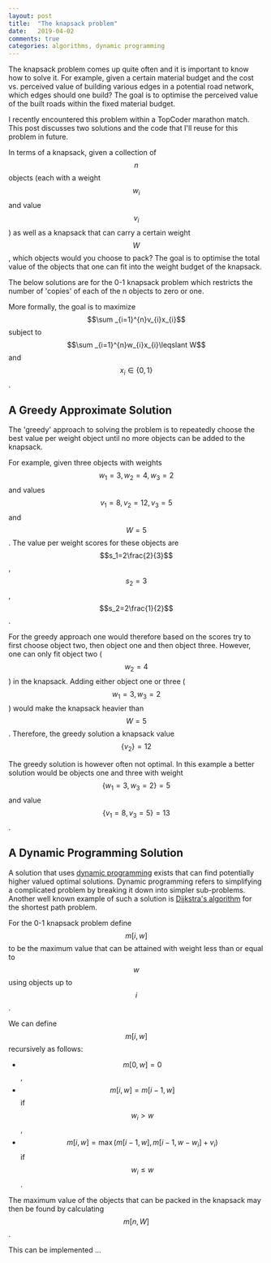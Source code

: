 ```yaml
---
layout: post
title:  "The knapsack problem"
date:   2019-04-02
comments: true
categories: algorithms, dynamic programming
---
```


The knapsack problem comes up quite often and it is important to know how 
to solve it. For example, given a certain material budget and the cost 
vs. perceived value of building various edges in a potential road network, 
which edges should one build? The goal is to optimise the perceived value 
of the built roads within the fixed material budget. 

I recently encountered this problem within a TopCoder marathon
match. This post discusses two solutions and the code that I'll reuse for 
this problem in future.

<script src='https://cdnjs.cloudflare.com/ajax/libs/mathjax/2.7.5/latest.js?config=TeX-MML-AM_CHTML' async></script>

In terms of a knapsack, given a collection of $$n$$ objects (each with a weight 
$$w_i$$ and value $$v_i$$) as well as a knapsack that can carry a certain weight 
$$W$$, which objects would you choose to pack? The goal is to optimise the total 
value of the objects that one can fit into the weight budget of the knapsack.  

The below solutions are for the 0-1 knapsack problem which restricts the 
number of 'copies' of each of the n objects to zero or one. 

More formally, the goal is to maximize $$\sum _{i=1}^{n}v_{i}x_{i}$$ subject to $$\sum _{i=1}^{n}w_{i}x_{i}\leqslant W$$ and $$x_{i}\in \{0,1\}$$.

## A Greedy Approximate Solution
The 'greedy' approach to solving the problem is to repeatedly choose the best 
value per weight object until no more objects can be added to the knapsack.

For example, given three objects with weights $$w_1=3,\,w_2=4,\,w_3=2$$ and 
values $$v_1=8,\,v_2=12,\,v_3=5$$ and $$W = 5$$. The value per weight scores 
for these objects are $$s_1=2\frac{2}{3}$$, $$s_2=3$$, $$s_2=2\frac{1}{2}$$.  

For the greedy approach one would therefore based on the scores try to first 
choose object two, then object one and then object three. However, one can 
only fit object two ($$w_2=4$$) in the knapsack. Adding either object one or 
three ($$w_1=3,\,w_3=2$$) would make the knapsack heavier than $$W = 5$$. 
Therefore, the greedy solution a knapsack value $$\{v_2\} = 12$$ 

The greedy solution is however often not optimal. In this example a better
solution would be objects one and three with weight $$\{w_1=3,\,w_3=2\} = 5$$ and 
value $$\{v_1=8,\,v_3=5\} = 13$$. 

## A Dynamic Programming Solution
A solution that uses [dynamic programming](https://en.wikipedia.org/wiki/Dynamic_programming)
exists that can find potentially higher valued optimal solutions. Dynamic 
programming refers to simplifying a complicated problem by breaking it down 
into simpler sub-problems. Another 
well known example of such a solution is 
[Dijkstra's algorithm](https://en.wikipedia.org/wiki/Dijkstra%27s_algorithm) 
for the shortest path problem.

For the 0-1 knapsack problem define $$m[i,w]$$ to be the maximum value that 
can be attained with weight less than or equal to $$w$$ using objects up 
to $$i$$.

We can define $$m[i,w]$$ recursively as follows:
- $$m[0,\,w] = 0$$,
- $$m[i,\,w] = m[i-1,\,w]$$ if $$w_{i} > w$$,
- $$m[i,\,w] = \max(m[i-1,\,w],\,m[i-1,w-w_{i}] + v_{i})$$ if $$w_{i} \leqslant w$$.

The maximum value of the objects that can be packed in the knapsack may then 
be found by calculating $$m[n,W]$$.

This can be implemented ...


  
 

